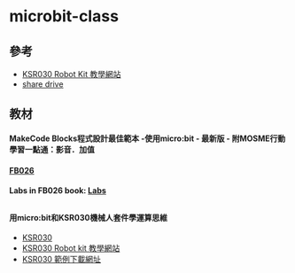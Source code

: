 # microbit-class
## 參考
* [KSR030 Robot Kit 教學網站](http://ksr030.kaise.com.tw/)
* [share drive](https://drive.google.com/drive/folders/1LJuIlmmYV76Wl3VJiFdbzLD7mxaTV4C6?usp=sharing)
##
## 教材
#### MakeCode Blocks程式設計最佳範本 -使用micro:bit - 最新版 - 附MOSME行動學習一點通：影音．加值
#### [FB026](https://github.com/jumbokh/microbit-class/tree/main/doc/FB026)
#### Labs in FB026 book: [Labs](https://github.com/jumbokh/microbit-class/tree/main/doc/FB026/labs)
##
#### 用micro:bit和KSR030機械人套件學運算思維
* [KSR030](https://www.buyic.com.tw/product_info.php?products_id=6866&Twesid=ilhbm89gs1m5if6n932up0ghc0)
* [KSR030 Robot kit 教學網站](http://ksr030.kaise.com.tw/)
* [KSR030 範例下載網址](http://ksr030.kaise.com.tw/docs/KSR030_hex.zip)

